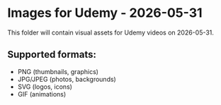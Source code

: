 # Images for Udemy - 2026-05-31

This folder will contain visual assets for Udemy videos on 2026-05-31.

## Supported formats:
- PNG (thumbnails, graphics)
- JPG/JPEG (photos, backgrounds)
- SVG (logos, icons)
- GIF (animations)
